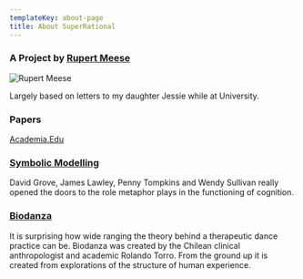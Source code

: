 ```yaml
---
templateKey: about-page
title: About SuperRational
---
```

### A Project by [Rupert Meese](http://rupertmeese.com)

![Rupert Meese](/img/img_2162.jpg)

Largely based on letters to my daughter Jessie while at University.


### Papers

[Academia.Edu](https://independent.academia.edu/RupertMeese)

### [Symbolic Modelling](https://www.researchgate.net/publication/279541687_Symbolic_Modelling_Emergent_Change_though_Metaphor_and_Clean_Language)

David Grove, James Lawley, Penny Tompkins and Wendy Sullivan really opened the doors to the role metaphor plays in the functioning of cognition.  


### [Biodanza](http://www.bionet.name/)

It is surprising how wide ranging the theory behind a therapeutic dance practice can be.  Biodanza was created by the Chilean clinical anthropologist and academic Rolando Torro.  From the ground up it is created from explorations of the structure of human experience.
